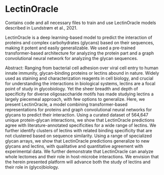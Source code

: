 # LectinOracle

Contains code and all necessary files to train and use LectinOracle models described in Lundstrøm et al., 2021.

LectinOracle is a deep learning-based model to predict the interaction of proteins and complex carbohydrates (glycans) based on their sequences, making it potent and easily generalizable. We used a pre-trained transformer-based architecture for analyzing the protein part and a graph convolutional neural network for analyzing the glycan sequences.

Abstract:
Ranging from bacterial cell adhesion over viral cell entry to human innate immunity, glycan-binding proteins or lectins abound in nature. Widely used as staining and characterization reagents in cell biology, and crucial for understanding the interactions in biological systems, lectins are a focal point of study in glycobiology. Yet the sheer breadth and depth of specificity for diverse oligosaccharide motifs has made studying lectins a largely piecemeal approach, with few options to generalize. Here, we present LectinOracle, a model combining transformer-based representations for proteins and graph convolutional neural networks for glycans to predict their interaction. Using a curated dataset of 564,647 unique protein-glycan interactions, we show that LectinOracle predictions agree with literature-annotated specificities for a wide range of lectins. We further identify clusters of lectins with related binding specificity that are not clustered based on sequence similarity. Using a range of specialized glycan arrays, we show that LectinOracle predictions generalize to new glycans and lectins, with qualitative and quantitative agreement with experimental data. We further demonstrate that LectinOracle can analyze whole lectomes and their role in host-microbe interactions. We envision that the herein presented platform will advance both the study of lectins and their role in (glyco)biology. 

